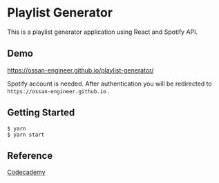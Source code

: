 # Playlist Generator

This is a playlist generator application using React and Spotify API.

## Demo

https://ossan-engineer.github.io/playlist-generator/

Spotify account is needed. After authentication you will be redirected to `https://ossan-engineer.github.io` .

## Getting Started

```
$ yarn
$ yarn start
```

## Reference

[Codecademy](https://www.codecademy.com/pro/intensive/build-frontend-web-apps-from-scratch)

